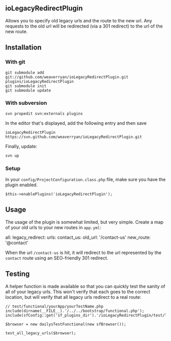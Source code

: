ioLegacyRedirectPlugin
----------------------

Allows you to specify old legacy urls and the route to the new url. Any requests
to the old url will be redirected (via a 301 redirect) to the url of the
new route.

Installation
------------

### With git

    git submodule add git://github.com/weaverryan/ioLegacyRedirectPlugin.git plugins/ioLegacyRedirectPlugin
    git submodule init
    git submodule update

### With subversion

    svn propedit svn:externals plugins

In the editor that's displayed, add the following entry and then save

    ioLegacyRedirectPlugin https://svn.github.com/weaverryan/ioLegacyRedirectPlugin.git

Finally, update:

    svn up

### Setup

In your `config/ProjectConfiguration.class.php` file, make sure you have
the plugin enabled.

    $this->enablePlugins('ioLegacyRedirectPlugin');

Usage
-----

The usage of the plugin is somewhat limited, but very simple. Create a map
of your old urls to your new routes in `app.yml`:

all:
  legacy_redirect:
    urls:
      contact_us:
        old_url:   '/contact-us'
        new_route: '@contact'

When the url `/contact-us` is hit, it will redirect to the url represented
by the `contact` route using an SEO-friendly 301 redirect.

Testing
-------

A helper function is made available so that you can quickly test the sanity
of all of your legacy urls. This won't verify that each goes to the correct
location, but will verify that all legacy urls redirect to a real route:

    // test/functional/yourApp/yourTestName.php
    include(dirname(__FILE__).'/../../bootstrap/functional.php');
    include(sfConfig::get('sf_plugins_dir').'/ioLegacyRedirectPlugin/test/lib/ioLegacyRedirectTestHelper.php');
    
    $browser = new dailysTestFunctional(new sfBrowser());
    
    test_all_legacy_urls($browser);

